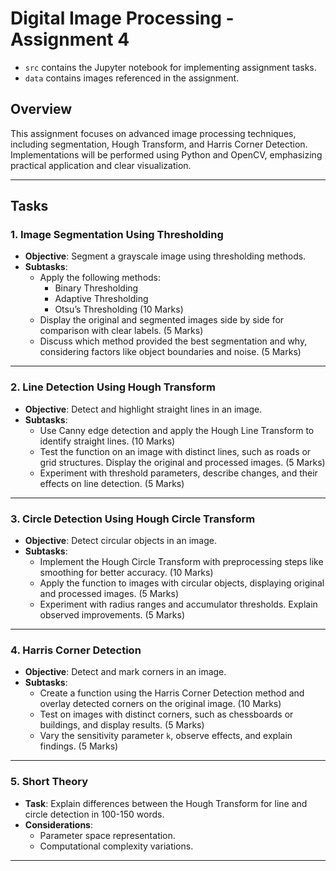 # Digital Image Processing - Assignment 4

- `src` contains the Jupyter notebook for implementing assignment tasks.
- `data` contains images referenced in the assignment.

## Overview

This assignment focuses on advanced image processing techniques, including segmentation, Hough Transform, and Harris Corner Detection. Implementations will be performed using Python and OpenCV, emphasizing practical application and clear visualization.

---

## Tasks

### 1. Image Segmentation Using Thresholding 
- **Objective**: Segment a grayscale image using thresholding methods.
- **Subtasks**:
  - Apply the following methods:
    - Binary Thresholding
    - Adaptive Thresholding
    - Otsu’s Thresholding (10 Marks)
  - Display the original and segmented images side by side for comparison with clear labels. (5 Marks)
  - Discuss which method provided the best segmentation and why, considering factors like object boundaries and noise. (5 Marks)

---

### 2. Line Detection Using Hough Transform 
- **Objective**: Detect and highlight straight lines in an image.
- **Subtasks**:
  - Use Canny edge detection and apply the Hough Line Transform to identify straight lines. (10 Marks)
  - Test the function on an image with distinct lines, such as roads or grid structures. Display the original and processed images. (5 Marks)
  - Experiment with threshold parameters, describe changes, and their effects on line detection. (5 Marks)

---

### 3. Circle Detection Using Hough Circle Transform
- **Objective**: Detect circular objects in an image.
- **Subtasks**:
  - Implement the Hough Circle Transform with preprocessing steps like smoothing for better accuracy. (10 Marks)
  - Apply the function to images with circular objects, displaying original and processed images. (5 Marks)
  - Experiment with radius ranges and accumulator thresholds. Explain observed improvements. (5 Marks)

---

### 4. Harris Corner Detection 
- **Objective**: Detect and mark corners in an image.
- **Subtasks**:
  - Create a function using the Harris Corner Detection method and overlay detected corners on the original image. (10 Marks)
  - Test on images with distinct corners, such as chessboards or buildings, and display results. (5 Marks)
  - Vary the sensitivity parameter `k`, observe effects, and explain findings. (5 Marks)

---

### 5. Short Theory 
- **Task**: Explain differences between the Hough Transform for line and circle detection in 100-150 words.
- **Considerations**:
  - Parameter space representation.
  - Computational complexity variations.

---

